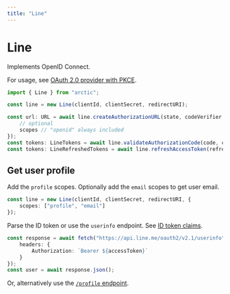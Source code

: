 ```yaml
---
title: "Line"
---
```


# Line

Implements OpenID Connect.

For usage, see [OAuth 2.0 provider with PKCE](guides/oauth2-pkce).

```ts
import { Line } from "arctic";

const line = new Line(clientId, clientSecret, redirectURI);
```

```ts
const url: URL = await line.createAuthorizationURL(state, codeVerifier, {
	// optional
	scopes // "openid" always included
});
const tokens: LineTokens = await line.validateAuthorizationCode(code, codeVerifier);
const tokens: LineRefreshedTokens = await line.refreshAccessToken(refreshToken);
```

## Get user profile

Add the `profile` scopes. Optionally add the `email` scopes to get user email.

```ts
const line = new Line(clientId, clientSecret, redirectURI, {
	scopes: ["profile", "email"]
});
```

Parse the ID token or use the `userinfo` endpoint. See [ID token claims](https://developers.line.biz/en/docs/line-login/verify-id-token/#signature).

```ts
const response = await fetch("https://api.line.me/oauth2/v2.1/userinfo", {
	headers: {
		Authorization: `Bearer ${accessToken}`
	}
});
const user = await response.json();
```

Or, alternatively use the [`/profile` endpoint](https://developers.line.biz/en/reference/line-login/#get-user-profile).
